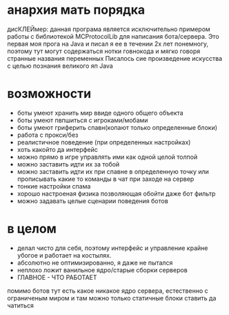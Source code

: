 # анархия мать порядка

дисКЛЕЙмер: данная програма является исключительно примером работы с библиотекой MCProtocolLib для написания бота/сервера.
Это первая моя прога на Java и писал я ее в течении 2х лет понемногу, поэтому тут могут содержаться нотки говнокода и мягко говоря странные названия переменных
Писалось сие произведение искусства с целью познания великого яп Java

# возможности
 - боты умеют хранить мир ввиде одного общего объекта
 - боты умеют пвпшиться с игроками/мобами
 - боты умеют гриферить спавн(копают только определенные блоки)
 - работа с прокси/без
 - реалистичное поведение (при определенных настройках)
 - хоть какойто да интерфейс
 - можно прямо в игре управлять ими как одной целой толпой
 - можно заставить идти их за тобой
 - можно заставить идти их при спавне в определенную точку или прописывать какие то команды в чат при заходе на сервер
 - тонкие настройки спама
 - хорошо настроеная физика позволяющая обойти даже бот фильтр
 - можно задавать целые сценарии поведения ботов

# в целом
 - делал чисто для себя, поэтому интерфейс и управление крайне убогое и работает на костылях.
 - абсолютно не оптимизированно, я даже не пытался
 - неплохо ложит ванильное ядро/старые сборки серверов
 - ГЛАВНОЕ - ЧТО РАБОТАЕТ

помимо ботов тут есть какое никакое ядро сервера, естественно с ограниченым миром и там можно только статичные блоки ставить да чатиться
